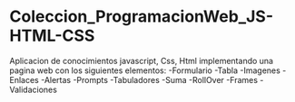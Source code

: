 # Coleccion_ProgramacionWeb_JS-HTML-CSS

Aplicacion de conocimientos javascript, Css, Html
implementando una pagina web con los siguientes elementos:
-Formulario
-Tabla
-Imagenes
-Enlaces
-Alertas
-Prompts
-Tabuladores
-Suma
-RollOver
-Frames
-Validaciones


